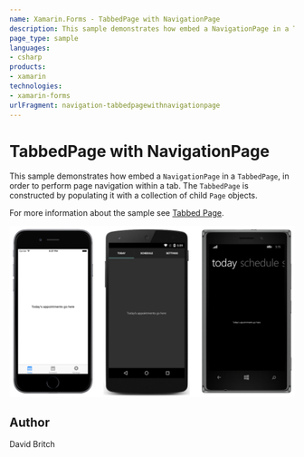 ```yaml
---
name: Xamarin.Forms - TabbedPage with NavigationPage
description: This sample demonstrates how embed a NavigationPage in a TabbedPage, in order to perform page navigation within a tab. The TabbedPage is...
page_type: sample
languages:
- csharp
products:
- xamarin
technologies:
- xamarin-forms
urlFragment: navigation-tabbedpagewithnavigationpage
---
```

# TabbedPage with NavigationPage

This sample demonstrates how embed a `NavigationPage` in a `TabbedPage`, in order to perform page navigation within a tab. The `TabbedPage` is constructed by populating it with a collection of child `Page` objects.

For more information about the sample see [Tabbed Page](http://developer.xamarin.com/guides/cross-platform/xamarin-forms/user-interface/navigation/tabbed-page/).

![TabbedPage with NavigationPage application screenshot](Screenshots/01All.png "TabbedPage with NavigationPage application screenshot")

## Author

David Britch

